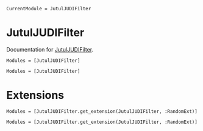 ```@meta
CurrentModule = JutulJUDIFilter
```

# JutulJUDIFilter

Documentation for [JutulJUDIFilter](https://github.com/tmp398243/tmp335274).


```@index
Modules = [JutulJUDIFilter]
```

```@autodocs
Modules = [JutulJUDIFilter]
```


# Extensions

```@index
Modules = [JutulJUDIFilter.get_extension(JutulJUDIFilter, :RandomExt)]
```

```@autodocs
Modules = [JutulJUDIFilter.get_extension(JutulJUDIFilter, :RandomExt)]
```
